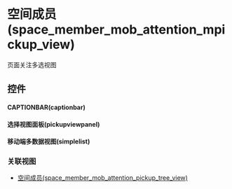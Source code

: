 # 空间成员(space_member_mob_attention_mpickup_view)  <!-- {docsify-ignore-all} -->


页面关注多选视图



## 控件
#### CAPTIONBAR(captionbar)
#### 选择视图面板(pickupviewpanel)
#### 移动端多数据视图(simplelist)


### 关联视图
  * [空间成员(space_member_mob_attention_pickup_tree_view)](app/view/space_member_mob_attention_pickup_tree_view)

<script>
 const { createApp } = Vue
  createApp({
    data() {
      return {

      }
    }
  }).use(ElementPlus).mount('#app')
</script>